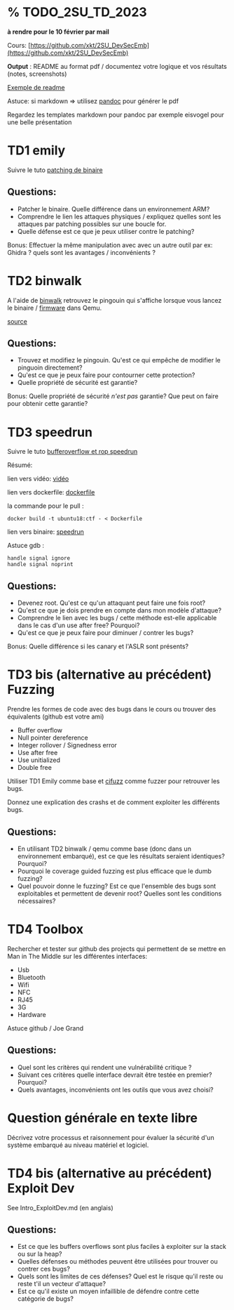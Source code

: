 # % TODO_2SU_TD_2023

**à rendre pour le 10 février par mail**

Cours: [https://github.com/xkt/2SU_DevSecEmb](https://github.com/xkt/2SU_DevSecEmb)

**Output** : README au format pdf / documentez votre logique et vos résultats (notes, screenshots)

[Exemple de readme](https://github.com/DavidJacobson/EasyCTF-2015-writeup/blob/master/binary_exploitation.md#buffering---80-pts)

Astuce: si markdown => utilisez [pandoc](https://pandoc.org/) pour générer le pdf

Regardez les templates markdown pour pandoc par exemple eisvogel pour une belle présentation



# TD1 emily

Suivre le tuto [patching de binaire](https://web.archive.org/web/20210120032416/https://archive.emily.st/2015/01/27/reverse-engineering/)

<!-- https://archive.emily.st/2015/01/27/reverse-engineering/ -->

## Questions:

* Patcher le binaire. Quelle différence dans un environnement ARM?
* Comprendre le lien les attaques physiques / expliquez quelles sont les attaques par patching possibles sur une boucle for.
* Quelle défense est ce que je peux utiliser contre le patching?

Bonus: Effectuer la même manipulation avec avec un autre outil par ex: Ghidra ? quels sont les avantages / inconvénients ?


# TD2 binwalk

A l'aide de [binwalk](https://github.com/ReFirmLabs/binwalk) retrouvez le pingouin 
qui s'affiche lorsque vous lancez le binaire / [firmware](https://bootlin.com/pub/qemu/demos/arm/directfb/1.0/vmlinuz-qemu-arm-2.6.20)
dans Qemu.

[source](https://bootlin.com/blog/qemu-arm-directfb-demo/)

## Questions:

* Trouvez et modifiez le pingouin. Qu'est ce qui empêche de modifier le pinguoin directement?
* Qu'est ce que je peux faire pour contourner cette protection?
* Quelle propriété de sécurité est garantie? 

Bonus: Quelle propriété de sécurité *n'est pas* garantie? Que peut on faire pour obtenir cette garantie?


# TD3 speedrun

Suivre le tuto [bufferoverflow et rop speedrun](https://liveoverflow.com/speedrun-hacking-buffer-overflow-speedrun-001-dc27-2/)

Résumé: 

lien vers vidéo: [vidéo](https://www.youtube.com/watch?v=gBL6IzwIjuA)

lien vers dockerfile: [dockerfile](https://gist.github.com/LiveOverflow/b4502c5358a838d7ca9d92e8a2e8b5a0)

la commande pour le pull : 

```
docker build -t ubuntu18:ctf - < Dockerfile
```

lien vers binaire: [speedrun](https://github.com/o-o-overflow/dc2019q-speedrun-001/blob/master/service/speedrun-001)

<!-- https://media.defcon.org/DEF%20CON%2027/DEF%20CON%2027%20ctf/OOO%20DEF%20CON%2027%20CTF%20Quals/OOO%20DEF%20CON%2027%20CTF%20quals%20challenges/dc2019q-speedrun-001-master/service/ -->

Astuce gdb :

```
handle signal ignore
handle signal noprint
```

## Questions:

* Devenez root. Qu'est ce qu'un attaquant peut faire une fois root?
* Qu'est ce que je dois prendre en compte dans mon modèle d'attaque? 
* Comprendre le lien avec les bugs / cette méthode est-elle applicable dans le cas d'un use after free? Pourquoi?
* Qu'est ce que je peux faire pour diminuer / contrer les bugs?

Bonus: Quelle différence si les canary et l'ASLR sont présents?


# TD3 bis (alternative au précédent) Fuzzing

Prendre les formes de code avec des bugs dans le cours ou trouver des équivalents
(github est votre ami)

* Buffer overflow
* Null pointer dereference
* Integer rollover / Signedness error
* Use after free
* Use unitialized
* Double free

Utiliser TD1 Emily comme base et [cifuzz](https://github.com/CodeIntelligenceTesting/cifuzz) comme fuzzer pour retrouver les bugs.

Donnez une explication des crashs et de comment exploiter les différents bugs.

## Questions:

* En utilisant TD2 binwalk / qemu comme base (donc dans un environnement embarqué), est ce que les résultats seraient identiques? Pourquoi?
* Pourquoi le coverage guided fuzzing est plus efficace que le dumb fuzzing?
* Quel pouvoir donne le fuzzing? Est ce que l'ensemble des bugs sont exploitables et permettent de devenir root? Quelles sont les conditions nécessaires?

# TD4 Toolbox

Rechercher et tester sur github des projects qui permettent de se mettre en Man in The Middle sur les différentes interfaces:

* Usb
* Bluetooth
* Wifi
* NFC
* RJ45
* 3G
* Hardware

Astuce github / Joe Grand

## Questions:

* Quel sont les critères qui rendent une vulnérabilité critique ?
* Suivant ces critères quelle interface devrait être testée en premier? Pourquoi?
* Quels avantages, inconvénients ont les outils que vous avez choisi?

# Question générale en texte libre

Décrivez votre processus et raisonnement pour évaluer la sécurité d'un système embarqué au niveau matériel et logiciel.


# TD4 bis (alternative au précédent) Exploit Dev

See Intro_ExploitDev.md (en anglais)

## Questions:

* Est ce que les buffers overflows sont plus faciles à exploiter sur la stack ou sur la heap?
* Quelles défenses ou méthodes peuvent être utilisées pour trouver ou contrer ces bugs?
* Quels sont les limites de ces défenses? Quel est le risque qu'il reste ou reste t'il un vecteur d'attaque?
* Est ce qu'il existe un moyen infaillible de défendre contre cette catégorie de bugs?

<!-- pandoc .\TODO_2SU_TD_2021.md -o .\TODO_2SU_TD_2021.pdf --from markdown --template eisvogel --listings --variable urlcolor=cyan -->


